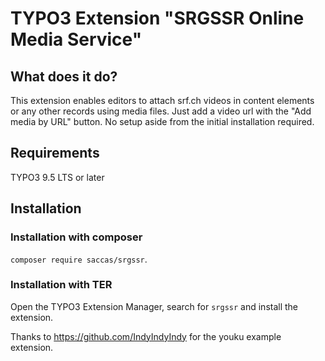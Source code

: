 # TYPO3 Extension "SRGSSR Online Media Service"

## What does it do?

This extension enables editors to attach srf.ch videos in content elements or any other records using media files.
Just add a video url with the "Add media by URL" button. No setup aside from the initial installation required.

## Requirements

TYPO3 9.5 LTS or later

## Installation

### Installation with composer

`composer require saccas/srgssr`.

### Installation with TER

Open the TYPO3 Extension Manager, search for `srgssr` and install the extension.

Thanks to https://github.com/IndyIndyIndy for the youku example extension.

